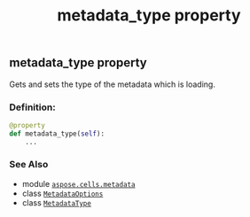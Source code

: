 ﻿---
title: metadata_type property
second_title: Aspose.Cells for Python via .NET API References
description: 
type: docs
weight: 40
url: /aspose.cells.metadata/metadataoptions/metadata_type/
is_root: false
---

## metadata_type property


Gets and sets the type of the metadata which is loading.
### Definition:
```python
@property
def metadata_type(self):
    ...
```

### See Also
* module [`aspose.cells.metadata`](../../)
* class [`MetadataOptions`](/cells/python-net/aspose.cells.metadata/metadataoptions)
* class [`MetadataType`](/cells/python-net/aspose.cells.metadata/metadatatype)

